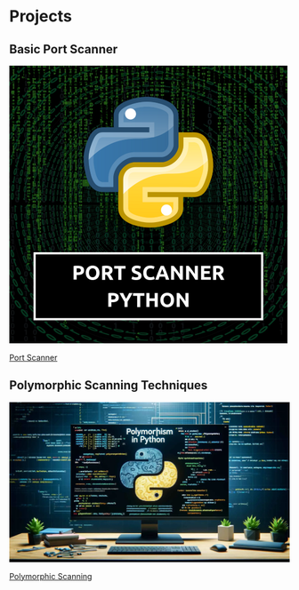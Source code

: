 <h1> Projects </h1>
<section>
<h2>Basic Port Scanner</h2>
    <div class="project-item">
        <a href="https://github.com/VincentRitchie/Basic-Port-Scanner">
            <img src="https://github.com/VincentRitchie/Basic-Port-Scanner/blob/main/portscannerpython.png" alt="Basic Port Scanner" width="500">
            <p>Port Scanner</p>
        </a>
    </div>
    
<h2>Polymorphic Scanning Techniques </h2>
    <div class="project-item">
        <a href="https://github.com/VincentRitchie/Polymorphic-Scanning-Techniques/blob/main/README.md">
            <img src="https://github.com/VincentRitchie/Polymorphic-Scanning-Techniques/blob/main/Polymorphism-in-Python.webp" alt="Polymorphic Scanning" width="650">
            <p>Polymorphic Scanning</p>
        </a>
    </div>
</section>

